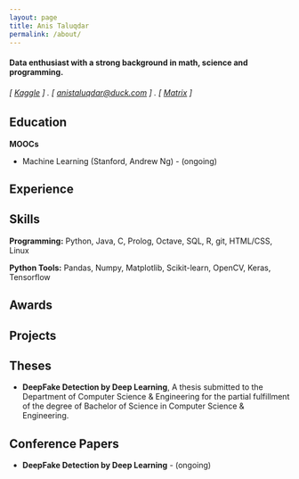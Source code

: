 ```yaml
---
layout: page
title: Anis Taluqdar
permalink: /about/
---
```

<!--======-->

#### Data enthusiast with a strong background in math, science and programming. 
###### [ [Kaggle](https://www.kaggle.com/anistaluqdar) ] . [ anistaluqdar@duck.com ] . [ [Matrix](https://matrix.to/#/@anis:kde.org) ]

Education
---------


<!--**B.S. in Computer Science, University** (2017-2022)

- 0.00/4.0 GPA-->

**MOOCs** 

- Machine Learning (Stanford, Andrew Ng) - (ongoing)

Experience
----------
<!--**Independent Researcher, Yale University** (2012-present, New Haven CT)

- Data analysis and simulation in Python and MATLAB, and instrument control in C++. Designed and executed experiments across four projects and managed several undegraduate students.

**MCAT Instructor, Kaplan Test Prep** (2011-2012, New Haven CT)

- Planned and delivered lectures on core content in undergraduate Physics, Chemistry and Biology to medium-sized groups of undergraduates.-->

Skills
------
**Programming:** Python, Java, C, Prolog, Octave, SQL, R, git, HTML/CSS, Linux

**Python Tools:** Pandas, Numpy, Matplotlib, Scikit-learn, OpenCV, Keras, Tensorflow

Awards
------
<!--- **Sterling Prize Fellowship**, Yale University (2013). Awarded to 30 out of 10,500 applicants.
- **IU Founders Scholar**, Indiana University (2012)
- **Baccalaureate with Highest Distinction**, Indiana University (2012). Granted to 5 students out of 498 in the class.-->

Projects
--------
<!--**[*Evening Sessions: Explorations in Data Science and Python* Blog](http://anistaluqdar.github.io/blog/output/index.html)** (2015-present)

- Authored a series of articles covering a wide variety of topics and tools related to pure Python programming, data science and statistics. --> 

Theses
------
- **DeepFake Detection by Deep Learning**, A thesis submitted to the Department of Computer Science & Engineering for the partial fulfillment of the degree of Bachelor of Science in Computer Science & Engineering.

Conference Papers
-----------------
- **DeepFake Detection by Deep Learning** - (ongoing)



